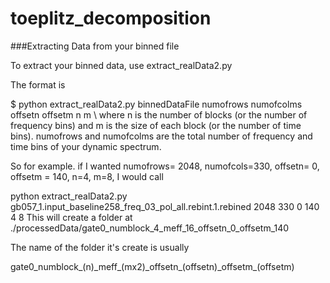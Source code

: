 # toeplitz_decomposition

###Extracting Data from your binned file

To extract your binned data, use extract_realData2.py

The format is

$ python extract_realData2.py binnedDataFile numofrows numofcolms offsetn offsetm n m \\
where n is the number of blocks (or the number of frequency bins) and m is the size of each block (or the number of time bins). numofrows 
and numofcolms are the total number of frequency and time bins of your dynamic spectrum.

So for example. if I wanted numofrows= 2048, numofcols=330, offsetn= 0, offsetm = 140, n=4, m=8, I would call

python extract_realData2.py gb057_1.input_baseline258_freq_03_pol_all.rebint.1.rebined 2048 330 0 140 4 8
This will create a folder at ./processedData/gate0_numblock_4_meff_16_offsetn_0_offsetm_140

The name of the folder it's create is usually

gate0\_numblock\_(n)\_meff\_(mx2)\_offsetn\_(offsetn)\_offsetm\_(offsetm)
